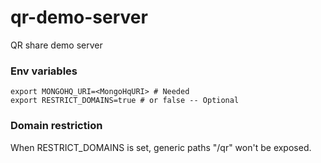 # qr-demo-server
QR share demo server


### Env variables

```shell
export MONGOHQ_URI=<MongoHqURI> # Needed
export RESTRICT_DOMAINS=true # or false -- Optional
```

### Domain restriction
When RESTRICT\_DOMAINS is set, generic paths "/qr" won't be exposed.
